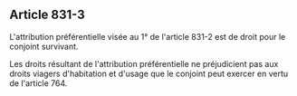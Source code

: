 Article 831-3
----
L'attribution préférentielle visée au 1° de l'article 831-2 est de droit pour le
conjoint survivant.

Les droits résultant de l'attribution préférentielle ne préjudicient pas aux
droits viagers d'habitation et d'usage que le conjoint peut exercer en vertu de
l'article 764.
